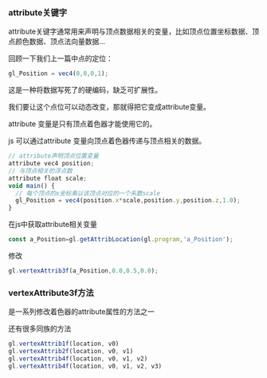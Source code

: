 
### attribute关键字

attribute关键字通常用来声明与顶点数据相关的变量，比如顶点位置坐标数据、顶点颜色数据、顶点法向量数据...

回顾一下我们上一篇中点的定位：

```js
gl_Position = vec4(0,0,0,1);
```

这是一种将数据写死了的硬编码，缺乏可扩展性。

我们要让这个点位可以动态改变，那就得把它变成attribute变量。

attribute 变量是只有顶点着色器才能使用它的。

js 可以通过attribute 变量向顶点着色器传递与顶点相关的数据。

```js
// attribute声明顶点位置变量
attribute vec4 position;
// 与顶点相关的浮点数
attribute float scale;
void main() {
  // 每个顶点的x坐标乘以该顶点对应的一个系数scale
  gl_Position = vec4(position.x*scale,position.y,position.z,1.0);
}
```
在js中获取attribute相关变量

```js
const a_Position=gl.getAttribLocation(gl.program,'a_Position');
```

修改

```js
gl.vertexAttrib3f(a_Position,0.0,0.5,0.0);
```

### vertexAttribute3f方法

是一系列修改着色器的attribute属性的方法之一

还有很多同族的方法

```js
gl.vertexAttrib1f(location, v0)
gl.vertexAttrib2f(location, v0, v1)
gl.vertexAttrib4f(location, v0, v1, v2)
gl.vertexAttrib4f(location, v0, v1, v2, v3)
```